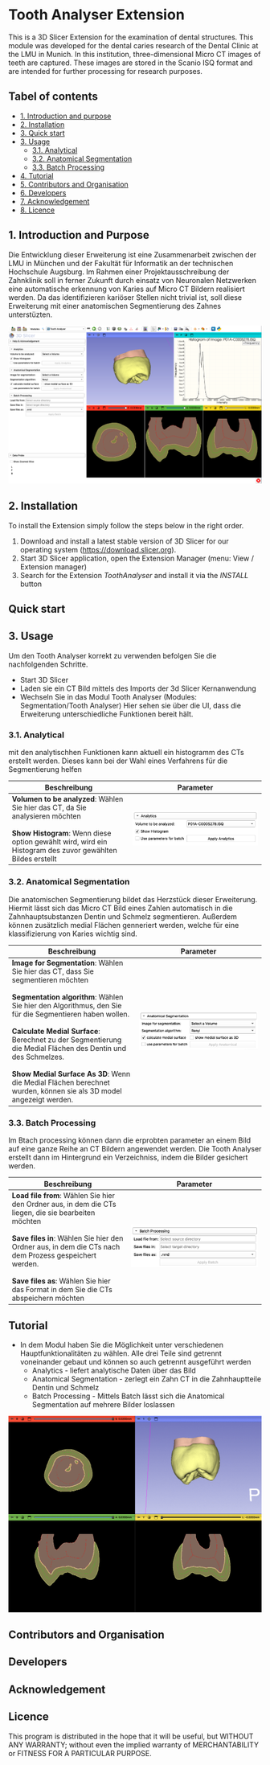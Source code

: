 # Tooth Analyser Extension
This is a 3D Slicer Extension for the examination of dental structures.
This module was developed for the dental caries research of the Dental
Clinic at the LMU in Munich. In this institution, three-dimensional
Micro CT images of teeth are captured. These images are stored in
the Scanio ISQ format and are intended for further processing for
research purposes.

## Tabel of contents
- [1. Introduction and purpose](#introduction-and-purpose)
- [2. Installation](#installation)
- [3. Quick start](#quick-start)
- [3. Usage](#usage)
  - [3.1. Analytical](#analytical)
  - [3.2. Anatomical Segmentation](#anatomical-segmentation)
  - [3.3. Batch Processing](#batch-processing)
- [4. Tutorial](#tutorial)
- [5. Contributors and Organisation](#contributors-and-organisation)
- [6. Developers](#developers)
- [7. Acknowledgement](#acknowledgement)
- [8. Licence](#licence)

## 1. Introduction and Purpose
Die Entwicklung dieser Erweiterung ist eine Zusammenarbeit zwischen der LMU in München
und der Fakultät für Informatik an der technischen Hochschule Augsburg. Im Rahmen einer 
Projektausschreibung der Zahnklinik soll in ferner Zukunft durch einsatz von Neuronalen Netzwerken
eine automatische erkennung von Karies auf Micro CT Bildern realisiert werden. Da das identifizieren
kariöser Stellen nicht trivial ist, soll diese Erweiterung mit einer anatomischen Segmentierung des
Zahnes unterstüzten.

![Screenshot of the application](./Screenshots/slicerFullView.png)


## 2. Installation
To install the Extension simply follow the steps below in the right order.
1. Download and install a latest stable version of 3D Slicer for our operating system (https://download.slicer.org).
2. Start 3D Slicer application, open the Extension Manager (menu: View / Extension manager)
3. Search for the Extension _ToothAnalyser_ and install it via the _INSTALL_ button

## Quick start

## 3. Usage
Um den Tooth Analyser korrekt zu verwenden befolgen Sie die nachfolgenden Schritte.
- Start 3D Slicer
- Laden sie ein CT Bild mittels des Imports der 3d Slicer Kernanwendung
- Wechseln Sie in das Modul Tooth Analyser (Modules: Segmentation/Tooth Analyser) Hier sehen sie über
    die UI, dass die Erweiterung unterschiedliche Funktionen bereit hält.

### 3.1. Analytical
mit den analytischhen Funktionen kann aktuell ein histogramm des CTs erstellt werden. Dieses kann
bei der Wahl eines Verfahrens für die Segmentierung helfen

| Beschreibung                                                                                                                                                                                      | Parameter                                                                   |
|---------------------------------------------------------------------------------------------------------------------------------------------------------------------------------------------------|-----------------------------------------------------------------------------|
| **Volumen to be analyzed**: Wählen Sie hier das CT, da Sie analysieren möchten<br/><br/>**Show Histogram**: Wenn diese option gewählt wird, wird ein Histogram des zuvor gewählten Bildes erstellt | ![Screenshot of the application](./Screenshots/slicerAnalyticsParameter.png) |


### 3.2. Anatomical Segmentation
Die anatomischen Segmentierung bildet das Herzstück dieser Erweiterung. Hiermit lässt sich das
Micro CT Bild eines Zahlen automatisch in die Zahnhauptsubstanzen Dentin und Schmelz segmentieren.
Außerdem können zusätzlich medial Flächen genneriert werden, welche für eine klassifizierung von
Karies wichtig sind.

| Beschreibung                                                                                                                                                                                                                                                                                                                                                                                                                                           | Parameter                                                             |
|--------------------------------------------------------------------------------------------------------------------------------------------------------------------------------------------------------------------------------------------------------------------------------------------------------------------------------------------------------------------------------------------------------------------------------------------------------|-----------------------------------------------------------------------|
| **Image for Segmentation**: Wählen Sie hier das CT, dass Sie segmentieren möchten<br/><br/>**Segmentation algorithm**: Wählen Sie hier den Algorithmus, den Sie für die Segmentieren haben wollen.<br/><br/> **Calculate Medial Surface**: Berechnet zu der Segmentierung die Medial Flächen des Dentin und des Schmelzes.<br/><br/>**Show Medial Surface As 3D**: Wenn die Medial Flächen berechnet wurden, können sie als 3D model angezeigt werden. | ![Screenshot of the application](./Screenshots/slicerASParameter.png) |


### 3.3. Batch Processing
Im Btach processing können dann die erprobten  parameter an einem Bild auf eine ganze Reihe an
CT Bildern angewendet werden. Die Tooth Analyser erstellt dann im Hintergrund ein Verzeichniss,
indem die Bilder gesichert werden.

| Beschreibung                                                                                                                                                                                                                                                                                                        | Parameter                                                                |
|---------------------------------------------------------------------------------------------------------------------------------------------------------------------------------------------------------------------------------------------------------------------------------------------------------------------|--------------------------------------------------------------------------|
| **Load file from**: Wählen Sie hier den Ordner aus, in dem die CTs liegen, die sie bearbeiten möchten<br/><br/>**Save files in**: Wählen Sie hier den Ordner aus, in dem die CTs nach dem Prozess gespeichert werden.<br/><br/>**Save files as**: Wählen Sie hier das Format in dem Sie die CTs abspeichern möchten | ![Screenshot of the application](./Screenshots/slicerBatchParameter.png) |


## Tutorial
- In dem Modul haben Sie die Möglichkeit unter verschiedenen Hauptfunktionalitäten zu wählen.
    Alle drei Teile sind getrennt voneinander gebaut und können so auch getrennt ausgeführt werden
  - Analytics - liefert analytische Daten über das Bild
  - Anatomical Segmentation - zerlegt ein Zahn CT in die Zahnhauptteile Dentin und Schmelz
  - Batch Processing - Mittels Batch lässt sich die Anatomical Segmentation auf mehrere Bilder loslassen


![Screenshot of the application](./Screenshots/ResultatAS.gif)


## Contributors and Organisation

## Developers

## Acknowledgement

## Licence
This program is distributed in the hope that it will be useful,
but WITHOUT ANY WARRANTY; without even the implied warranty of
MERCHANTABILITY or FITNESS FOR A PARTICULAR PURPOSE.



